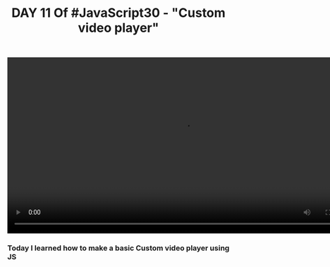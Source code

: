 <h1 align="center">DAY 11 Of #JavaScript30 - "Custom video player"</h2>
<br>
<p align="center">
  <video src="output.JPG" height="400px" width="800p">
</p>
<h3> Today I learned how to make a basic Custom video player using JS</h3>
